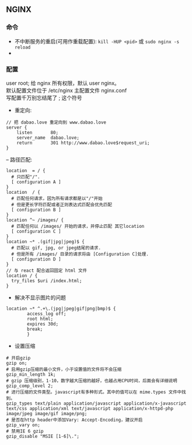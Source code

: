 ## NGINX
### 命令
- 不中断服务的重启(可用作重载配置): `kill -HUP <pid>` 或 `sudo nginx -s reload`
-
### 配置
user root;
给 nginx 所有权限，默认 user nginx。  
默认配置文件位于 /etc/nginx 主配置文件 nginx.conf  
写配置千万别忘结尾了 ; 这个符号  
- 重定向:
```shell
// 把 dabao.love 重定向到 www.dabao.love
server {
    listen       80;
    server_name  dabao.love;
    return       301 http://www.dabao.love$request_uri;
}
```
– 路径匹配:
```shell
location  = / {
  # 只匹配"/".
  [ configuration A ]
}
location  / {
  # 匹配任何请求，因为所有请求都是以"/"开始
  # 但是更长字符匹配或者正则表达式匹配会优先匹配
  [ configuration B ]
}
location ^~ /images/ {
  # 匹配任何以 /images/ 开始的请求，并停止匹配 其它location
  [ configuration C ]
}
location ~* .(gif|jpg|jpeg)$ {
  # 匹配以 gif, jpg, or jpeg结尾的请求.
  # 但是所有 /images/ 目录的请求将由 [Configuration C]处理.   
  [ configuration D ]
}
// 与 react 配合返回固定 html 文件
location / {
  try_files $uri /index.html;
}
```
- 解决不显示图片的问题
```shell
location ~* ^.+\.(jpg|jpeg|gif|png|bmp)$ {  
        access_log off;  
        root html;  
        expires 30d;  
        break;  
        }
```
- 设置压缩
```shell
# 开启gzip
gzip on;
# 启用gzip压缩的最小文件，小于设置值的文件将不会压缩
gzip_min_length 1k;
# gzip 压缩级别，1-10，数字越大压缩的越好，也越占用CPU时间，后面会有详细说明
gzip_comp_level 2;
# 进行压缩的文件类型。javascript有多种形式。其中的值可以在 mime.types 文件中找到。
gzip_types text/plain application/javascript application/x-javascript text/css application/xml text/javascript application/x-httpd-php image/jpeg image/gif image/png;
# 是否在http header中添加Vary: Accept-Encoding，建议开启
gzip_vary on;
# 禁用IE 6 gzip
gzip_disable "MSIE [1-6]\.";
```
